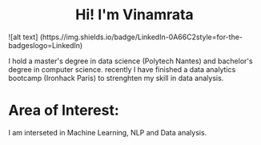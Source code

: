 
<h1 align="center">Hi! I'm Vinamrata</h1>
![alt text] (https.//img.shields.io/badge/LinkedIn-0A66C2style=for-the-badgeslogo=LinkedIn)


I hold a master's degree in data science (Polytech Nantes) and bachelor's degree in computer science. recently I have finished a data analytics bootcamp (Ironhack Paris) to strenghten my skill in data analysis.

# Area of Interest:
I am interseted in Machine Learning, NLP and Data analysis.






